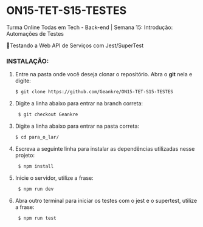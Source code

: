 # ON15-TET-S15-TESTES

Turma Online Todas em Tech - Back-end | Semana 15: Introdução: Automações de Testes

🧪Testando a Web API de Serviços com Jest/SuperTest

###  INSTALAÇÃO: 

1. Entre na pasta onde você deseja clonar o repositório. Abra o **git** nela e digite: 

    ```bash
    $ git clone https://github.com/Geankre/ON15-TET-S15-TESTES
     ```

2. Digite a linha abaixo para entrar na branch correta: 

   ```bash
    $ git checkout Geankre
     ```

3. Digite a linha abaixo para entrar na pasta correta: 

    ```bash
    $ cd para_o_lar/
    ```
    
4. Escreva a seguinte linha para instalar as dependências utilizadas nesse projeto: 

   ```bash
    $ npm install
    ```
5. Inicie o servidor, utilize a frase: 
   ```bash
    $ npm run dev
    ```   

6. Abra outro terminal para iniciar os testes com o jest e o supertest, utilize a frase: 

   ```bash
    $ npm run test
    ```  

<br>

<div align = "justify">

